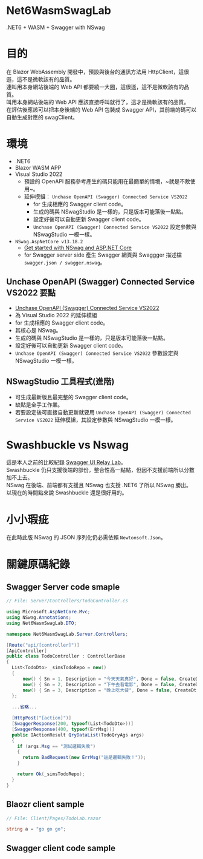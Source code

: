 # Net6WasmSwagLab
.NET6  + WASM + Swagger with NSwag   

# 目的
在 Blazor WebAssembly 開發中，預設與後台的通訊方法用 HttpClient，這很遜，這不是微軟該有的品質。   
連叫用本身網站後端的 Web API 都要繞一大圈，這很遜，這不是微軟該有的品質。   
叫用本身網站後端的 Web API 應該直接呼叫就行了，這才是微軟該有的品質。   
在評估後應該可以把本身後端的 Web API 包裝成 Swagger API，其前端的碼可以自動生成對應的 swagClient。

# 環境
* .NET6
* Blazor WASM APP
* Visual Studio 2022
  * 預設的 OpenAPI 服務參考產生的碼只能用在最簡單的情境，~就是不敷使用~。
  * 延伸模組： `Unchase OpenAPI (Swagger) Connected Service VS2022`
      * for 生成相應的 Swagger client code。
      * 生成的碼與 NSwagStudio 是一樣的，只是版本可能落後一點點。
      * 設定好後可以自動更新 Swagger client code。 
      * `Unchase OpenAPI (Swagger) Connected Service VS2022` 設定參數與 NSwagStudio 一模一樣。
* `NSwag.AspNetCore v13.18.2`   
  * [Get started with NSwag and ASP.NET Core](https://learn.microsoft.com/en-us/aspnet/core/tutorials/getting-started-with-nswag?view=aspnetcore-6.0&tabs=visual-studio)
  * for Swagger server side 產生 Swagger 網頁與 Swaggger 描述檔 `swagger.json / swagger.nswag`。

## Unchase OpenAPI (Swagger) Connected Service VS2022 要點
 * [Unchase OpenAPI (Swagger) Connected Service VS2022](https://marketplace.visualstudio.com/items?itemName=Unchase.unchaseopenapiconnectedservicevs22)
 * 為 Visual Studio 2022 的延伸模組
 * for 生成相應的 Swagger client code。
 * 其核心是 NSwag。
 * 生成的碼與 NSwagStudio 是一樣的，只是版本可能落後一點點。
 * 設定好後可以自動更新 Swagger client code。 
 * `Unchase OpenAPI (Swagger) Connected Service VS2022` 參數設定與 NSwagStudio 一模一樣。

## NSwagStudio 工具程式(進階)  
  * 可生成最新版且最完整的 Swagger client code。
  * 缺點是全手工作業。
  * 若要設定後可直接自動更新就要用 `Unchase OpenAPI (Swagger) Connected Service VS2022` 延伸模組，其設定參數與 NSwagStudio 一模一樣。

# Swashbuckle vs Nswag
這是本人之前的比較紀錄 [Swagger UI Relay Lab](https://github.com/relyky/Swagger-UI-Relay-Lab)。   
Swashbuckle 仍只支援後端的部份，整合性高一點點，但因不支援前端所以分數加不上去。  
NSwag 在後端、前端都有支援且 NSwag 也支授 .NET6 了所以 NSwag 勝出。   
以現在的時間點來說 Swashbuckle 還是很好用的。

# 小小瑕疵
在此時此版 NSwag 的 JSON 序列化仍必需依賴 `Newtonsoft.Json`。

# 關鍵原碼紀錄
## Swagger Server code smaple 
``` csharp
// File: Server/Controllers/TodoController.cs

using Microsoft.AspNetCore.Mvc;
using NSwag.Annotations;
using Net6WasmSwagLab.DTO;

namespace Net6WasmSwagLab.Server.Controllers;

[Route("api/[controller]")]
[ApiController]
public class TodoController : ControllerBase
{
  List<TodoDto> _simsTodoRepo = new()
  {
      new() { Sn = 1, Description = "今天天氣真好", Done = false, CreateDtm = DateTime.Now.AddDays(-3) },
      new() { Sn = 2, Description = "下午去看電影", Done = false, CreateDtm = DateTime.Now.AddDays(-2) },
      new() { Sn = 3, Description = "晚上吃大餐", Done = false, CreateDtm = DateTime.Now.AddDays(-1) }
  };
  
  ...省略...

  [HttpPost("[action]")]
  [SwaggerResponse(200, typeof(List<TodoDto>))]
  [SwaggerResponse(400, typeof(ErrMsg))]
  public IActionResult QryDataList(TodoQryAgs args)
  {
    if (args.Msg == "測試邏輯失敗")
    {
      return BadRequest(new ErrMsg("這是邏輯失敗！"));
    }

    return Ok(_simsTodoRepo);
  }
}

```
## Blaozr client sample
``` csharp
// File: Client/Pages/TodoLab.razor

string a = "go go go";
```
## Swagger client code sample
